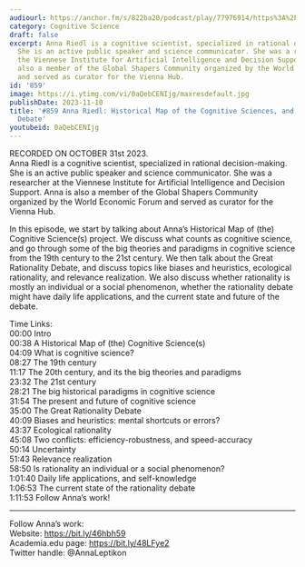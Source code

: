 ```yaml
---
audiourl: https://anchor.fm/s/822ba20/podcast/play/77976914/https%3A%2F%2Fd3ctxlq1ktw2nl.cloudfront.net%2Fstaging%2F2023-9-31%2F8c989e1c-eefd-4043-1bce-78a95dc5be8b.m4a
category: Cognitive Science
draft: false
excerpt: Anna Riedl is a cognitive scientist, specialized in rational decision-making.
  She is an active public speaker and science communicator. She was a researcher at
  the Viennese Institute for Artificial Intelligence and Decision Support. Anna is
  also a member of the Global Shapers Community organized by the World Economic Forum
  and served as curator for the Vienna Hub.
id: '859'
image: https://i.ytimg.com/vi/0aQebCENIjg/maxresdefault.jpg
publishDate: 2023-11-10
title: '#859 Anna Riedl: Historical Map of the Cognitive Sciences, and the Great Rationality
  Debate'
youtubeid: 0aQebCENIjg
---
```

<div class="timelinks">

RECORDED ON OCTOBER 31st 2023.  
Anna Riedl is a cognitive scientist, specialized in rational decision-making. She is an active public speaker and science communicator. She was a researcher at the Viennese Institute for Artificial Intelligence and Decision Support. Anna is also a member of the Global Shapers Community organized by the World Economic Forum and served as curator for the Vienna Hub.

In this episode, we start by talking about Anna’s Historical Map of (the) Cognitive Science(s) project. We discuss what counts as cognitive science, and go through some of the big theories and paradigms in cognitive science from the 19th century to the 21st century. We then talk about the Great Rationality Debate, and discuss topics like biases and heuristics, ecological rationality, and relevance realization. We also discuss whether rationality is mostly an individual or a social phenomenon, whether the rationality debate might have daily life applications, and the current state and future of the debate.

Time Links:  
<time>00:00</time> Intro  
<time>00:38</time> A Historical Map of (the) Cognitive Science(s)  
<time>04:09</time> What is cognitive science?  
<time>08:27</time> The 19th century  
<time>11:17</time> The 20th century, and its the big theories and paradigms  
<time>23:32</time> The 21st century  
<time>28:21</time> The big historical paradigms in cognitive science  
<time>31:54</time> The present and future of cognitive science  
<time>35:00</time> The Great Rationality Debate  
<time>40:09</time> Biases and heuristics: mental shortcuts or errors?  
<time>43:37</time> Ecological rationality  
<time>45:08</time> Two conflicts: efficiency-robustness, and speed-accuracy  
<time>50:14</time> Uncertainty  
<time>51:43</time> Relevance realization  
<time>58:50</time> Is rationality an individual or a social phenomenon?  
<time>1:01:40</time> Daily life applications, and self-knowledge  
<time>1:06:53</time> The current state of the rationality debate  
<time>1:11:53</time> Follow Anna’s work!

---

Follow Anna’s work:  
Website: https://bit.ly/46hbh59  
Academia.edu page: https://bit.ly/48LFye2  
Twitter handle: @AnnaLeptikon
</div>

